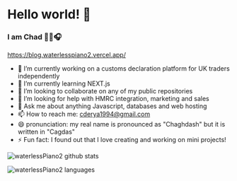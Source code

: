 # Hello world! 👋

### I am Chad 👨‍💻🎧

https://blog.waterlesspiano2.vercel.app/

- 🔭 I’m currently working on a customs declaration platform for UK traders independently
- 🌱 I’m currently learning NEXT.js 
- 👯 I’m looking to collaborate on any of my public repositories
- 🤔 I’m looking for help with HMRC integration, marketing and sales
- 💬 Ask me about anything Javascript, databases and web hosting
- 📫 How to reach me: cderya1994@gmail.com
- 😄 pronunciation: my real name is pronounced as "Chaghdash" but it is written in "Cagdas"
- ⚡ Fun fact: I found out that I love creating and working on mini projects!


![waterlessPiano2 github stats](https://github-readme-stats.vercel.app/api?username=waterlessPiano2&show_icons=true)

![waterlessPiano2 languages](https://github-readme-stats.quantumlytangled.vercel.app/api/top-langs/?username=waterlessPiano2)
